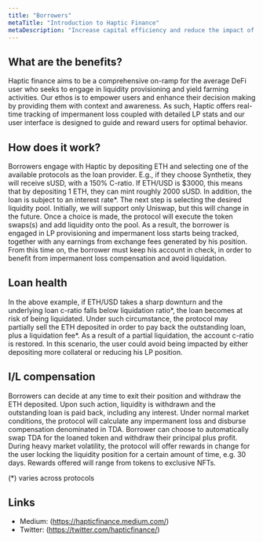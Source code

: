 ```yaml
---
title: "Borrowers"
metaTitle: "Introduction to Haptic Finance"
metaDescription: "Increase capital efficiency and reduce the impact of impermanent loss."
---
```


## What are the benefits?
Haptic finance aims to be a comprehensive on-ramp for the average DeFi user who seeks to engage in liquidity provisioning and yield farming activities. Our ethos is to empower users and enhance their decision making by providing them with context and awareness. As such, Haptic offers real-time tracking of impermanent loss coupled with detailed LP stats and our user interface is designed to guide and reward users for optimal behavior.

## How does it work?

Borrowers engage with Haptic by depositing ETH and selecting one of the available protocols as the loan provider. E.g., if they choose Synthetix, they will receive sUSD, with a 150% C-ratio. If ETH/USD is $3000, this means that by depositing 1 ETH, they can mint roughly 2000 sUSD. In addition, the loan is subject to an interest rate*. The next step is selecting the desired liquidity pool. Initially, we will support only Uniswap, but this will change in the future. Once a choice is made, the protocol will execute the token swaps(s) and add liquidity onto the pool. As a result, the borrower is engaged in LP provisioning and impermanent loss starts being tracked, together with any earnings from exchange fees generated by his position. From this time on, the borrower must keep his account in check, in order to benefit from impermanent loss compensation and avoid liquidation. 

## Loan health

In the above example, if ETH/USD takes a sharp downturn and the underlying loan c-ratio falls below liquidation ratio\*, the loan becomes at risk of being liquidated. Under such circumstance, the protocol may partially sell the ETH deposited in order to pay back the outstanding loan, plus a liquidation fee\*. As a result of a partial liquidation, the account c-ratio is restored. In this scenario, the user could avoid being impacted by either depositing more collateral or reducing his LP position.

 
## I/L compensation

Borrowers can decide at any time to exit their position and withdraw the ETH deposited. Upon such action, liquidity is withdrawn and the outstanding loan is paid back, including any interest. Under normal market conditions, the protocol will calculate any impermanent loss and disburse compensation denominated in TDA. Borrower can choose to automatically swap TDA for the loaned token and withdraw their principal plus profit. During heavy market volatility, the protocol will offer rewards in change for the user locking the liquidity position for a certain amount of time, e.g. 30 days. Rewards offered will range from tokens to exclusive NFTs.
 

(*) varies across protocols


## Links

* Medium: (https://hapticfinance.medium.com/)
* Twitter: (https://twitter.com/hapticfinance/)